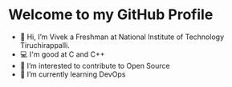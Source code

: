 # Welcome to my GitHub Profile

- 👋 Hi, I’m Vivek a Freshman at National Institute of Technology Tiruchirappalli.
- 💻 I'm good at C and C++
- 👀 I’m interested to contribute to Open Source
- 🌱 I’m currently learning DevOps


<!---
vivek-yamsani/vivek-yamsani is a ✨ special ✨ repository because its `README.md` (this file) appears on your GitHub profile.
You can click the Preview link to take a look at your changes.
--->
